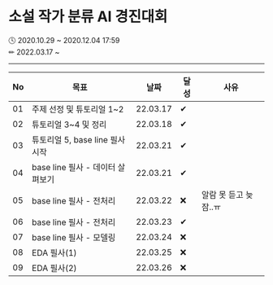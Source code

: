 # 소설 작가 분류 AI 경진대회

🕓 2020.10.29 ~ 2020.12.04 17:59   
✏  2022.03.17 ~
***

|No|목표|날짜|달성|사유|
|---|---|---|---|---|
|01|주제 선정 및 튜토리얼 1~2|22.03.17|✔||
|02|튜토리얼 3~4 및 정리 |22.03.18|✔||
|03|튜토리얼 5, base line 필사 시작 |22.03.21|✔||
|04| base line 필사 - 데이터 살펴보기 |22.03.21|✔||
|05| base line 필사 - 전처리 |22.03.22|❌|알람 못 듣고 늦잠..ㅠ|
|06| base line 필사 - 전처리 |22.03.23|✔||
|07| base line 필사 - 모델링 |22.03.24|❌||
|08| EDA 필사(1) |22.03.25|❌||
|09| EDA 필사(2) |22.03.26|❌||
